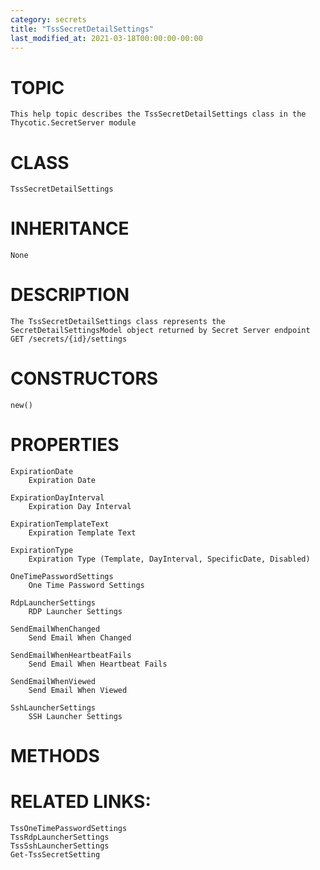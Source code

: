 ```yaml
---
category: secrets
title: "TssSecretDetailSettings"
last_modified_at: 2021-03-18T00:00:00-00:00
---
```


# TOPIC
    This help topic describes the TssSecretDetailSettings class in the Thycotic.SecretServer module

# CLASS
    TssSecretDetailSettings

# INHERITANCE
    None

# DESCRIPTION
    The TssSecretDetailSettings class represents the SecretDetailSettingsModel object returned by Secret Server endpoint GET /secrets/{id}/settings

# CONSTRUCTORS
    new()

# PROPERTIES
    ExpirationDate
        Expiration Date

    ExpirationDayInterval
        Expiration Day Interval

    ExpirationTemplateText
        Expiration Template Text

    ExpirationType
        Expiration Type (Template, DayInterval, SpecificDate, Disabled)

    OneTimePasswordSettings
        One Time Password Settings

    RdpLauncherSettings
        RDP Launcher Settings

    SendEmailWhenChanged
        Send Email When Changed

    SendEmailWhenHeartbeatFails
        Send Email When Heartbeat Fails

    SendEmailWhenViewed
        Send Email When Viewed

    SshLauncherSettings
        SSH Launcher Settings

# METHODS

# RELATED LINKS:
    TssOneTimePasswordSettings
    TssRdpLauncherSettings
    TssSshLauncherSettings
    Get-TssSecretSetting